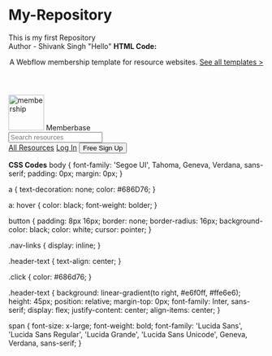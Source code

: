 # My-Repository
This is my first Repository
<br>
Author - Shivank Singh
"Hello"
**HTML Code:**
 <header>
    <div class="header-text">
        <p>A Webflow membership template for resource websites. <a href="#" class="click">See all templates ></a></p>
    </div>
</header>
    <div class="header-content">
        <div class="icon">
            <img src="membership_icon.png" width="70" alt="membership">
            <span>Memberbase</span>
        </div>
        <input type="text" placeholder="Search resources">
        <nav class="nav-links">
            <a href="#">All Resources</a>
            <a href="#">Log In</a>
            <button>Free Sign Up</button>
        </nav>
    </div>
</header>

**CSS Codes**
body {
    font-family: 'Segoe UI', Tahoma, Geneva, Verdana, sans-serif;
    padding: 0px;
    margin: 0px;
}

a {
    text-decoration: none;
    color: #686D76;
}

a: hover {
    color: black;
    font-weight: bolder;
}

button {
    padding: 8px 16px;
    border: none;
    border-radius: 16px;
    background-color: black;
    color: white;
    cursor: pointer;
}

.nav-links {
    display: inline;
}

.header-text {
    text-align: center;
}

.click {
    color: #686d76;
}

.header-text {
    background: linear-gradient(to right, #e6f0ff, #ffe6e6);
    height: 45px;
    position: relative;
    margin-top: 0px;
    font-family: Inter, sans-serif;
    display: flex;
    justify-content: center;
    align-items: center;
}

span {
    font-size: x-large;
    font-weight: bold;
    font-family: 'Lucida Sans', 'Lucida Sans Regular', 'Lucida Grande', 'Lucida Sans Unicode', Geneva, Verdana, sans-serif;
}
